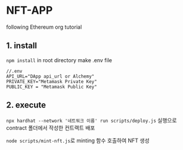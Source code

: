 # NFT-APP
following Ethereum org tutorial

## 1. install
`npm install`
in root directory make .env file
```
//.env
API_URL="DApp api_url or Alchemy"
PRIVATE_KEY="Metamask Private Key"
PUBLIC_KEY = "Metamask Public Key"
```

## 2. execute
`npx hardhat --network '네트워크 이름' run scripts/deploy.js` 실행으로 contract 폴더에서 작성한 컨트랙트 배포

`node scripts/mint-nft.js`로 minting 함수 호출하여 NFT 생성